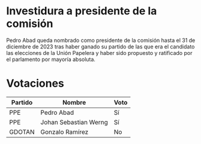 # Investidura a presidente de la comisión
Pedro Abad queda nombrado como presidente de la comisión hasta el 31 de diciembre de 2023 tras 
haber ganado su partido de las que era el candidato las elecciones de la Unión Papelera y haber 
sido propuesto y ratificado por el parlamento por mayoría absoluta.

# Votaciones
| Partido      | Nombre    | Voto       |
|--------------|-----------|------------|
| PPE          | Pedro Abad | Sí        |
| PPE          | Johan Sebastian Werng  | Sí       |
| GDOTAN       | Gonzalo Ramírez | No     |